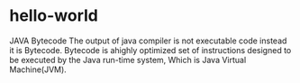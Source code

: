 # hello-world
JAVA Bytecode
The  output of java compiler is not executable code instead it is Bytecode.
Bytecode is ahighly optimized set of instructions designed to be executed by the Java run-time system, Which is Java Virtual Machine(JVM).
